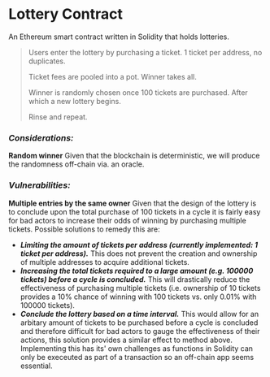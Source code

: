 # Lottery Contract
An Ethereum smart contract written in Solidity that holds lotteries.

>Users enter the lottery by purchasing a ticket. 1 ticket per address, no duplicates.
>
>Ticket fees are pooled into a pot. Winner takes all.
>
>Winner is randomly chosen once 100 tickets are purchased. After which a new lottery begins.
>
>Rinse and repeat.

### _Considerations:_
**Random winner**
Given that the blockchain is deterministic, we will produce the randomness off-chain via. an oracle.

### _Vulnerabilities:_
**Multiple entries by the same owner**
Given that the design of the lottery is to conclude upon the total purchase of 100 tickets in a cycle it is fairly easy for bad actors to increase their odds of winning by purchasing multiple tickets.
Possible solutions to remedy this are:
- **_Limiting the amount of tickets per address (currently implemented: 1 ticket per address)._** 
This does not prevent the creation and ownership of multiple addresses to acquire additional tickets.
- **_Increasing the total tickets required to a large amount (e.g. 100000 tickets) before a cycle is concluded._**
This will drastically reduce the effectiveness of purchasing multiple tickets (i.e. ownership of 10 tickets provides a 10% chance of winning with 100 tickets vs. only 0.01% with 100000 tickets).
- **_Conclude the lottery based on a time interval._**
This would allow for an arbitary amount of tickets to be purchased before a cycle is concluded and therefore difficult for bad actors to gauge the effectiveness of their actions, this solution provides a similar effect to method above. Implementing this has its' own challenges as functions in Solidity can only be execeuted as part of a transaction so an off-chain app seems essential.
